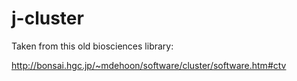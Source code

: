j-cluster
=========

Taken from this old biosciences library:

http://bonsai.hgc.jp/~mdehoon/software/cluster/software.htm#ctv


